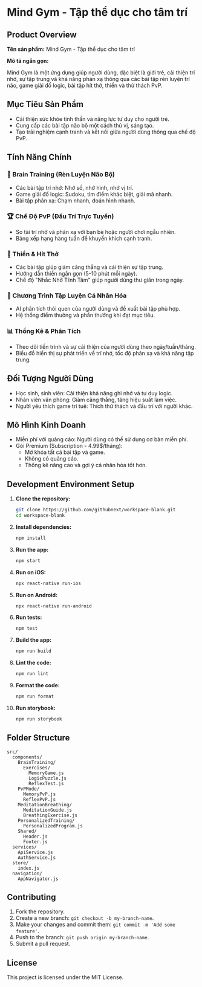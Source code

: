 # Mind Gym - Tập thể dục cho tâm trí

## Product Overview

**Tên sản phẩm:** Mind Gym - Tập thể dục cho tâm trí

**Mô tả ngắn gọn:**

Mind Gym là một ứng dụng giúp người dùng, đặc biệt là giới trẻ, cải thiện trí nhớ, sự tập trung và khả năng phản xạ thông qua các bài tập rèn luyện trí não, game giải đố logic, bài tập hít thở, thiền và thử thách PvP.

## Mục Tiêu Sản Phẩm

- Cải thiện sức khỏe tinh thần và năng lực tư duy cho người trẻ.
- Cung cấp các bài tập não bộ một cách thú vị, sáng tạo.
- Tạo trải nghiệm cạnh tranh và kết nối giữa người dùng thông qua chế độ PvP.

## Tính Năng Chính

### 🧠 Brain Training (Rèn Luyện Não Bộ)

- Các bài tập trí nhớ: Nhớ số, nhớ hình, nhớ vị trí.
- Game giải đố logic: Sudoku, tìm điểm khác biệt, giải mã nhanh.
- Bài tập phản xạ: Chạm nhanh, đoán hình nhanh.

### 🏆 Chế Độ PvP (Đấu Trí Trực Tuyến)

- So tài trí nhớ và phản xạ với bạn bè hoặc người chơi ngẫu nhiên.
- Bảng xếp hạng hàng tuần để khuyến khích cạnh tranh.

### 🧘 Thiền & Hít Thở

- Các bài tập giúp giảm căng thẳng và cải thiện sự tập trung.
- Hướng dẫn thiền ngắn gọn (5-10 phút mỗi ngày).
- Chế độ "Nhắc Nhở Tĩnh Tâm" giúp người dùng thư giãn trong ngày.

### 🎯 Chương Trình Tập Luyện Cá Nhân Hóa

- AI phân tích thói quen của người dùng và đề xuất bài tập phù hợp.
- Hệ thống điểm thưởng và phần thưởng khi đạt mục tiêu.

### 📊 Thống Kê & Phân Tích

- Theo dõi tiến trình và sự cải thiện của người dùng theo ngày/tuần/tháng.
- Biểu đồ hiển thị sự phát triển về trí nhớ, tốc độ phản xạ và khả năng tập trung.

## Đối Tượng Người Dùng

- Học sinh, sinh viên: Cải thiện khả năng ghi nhớ và tư duy logic.
- Nhân viên văn phòng: Giảm căng thẳng, tăng hiệu suất làm việc.
- Người yêu thích game trí tuệ: Thích thử thách và đấu trí với người khác.

## Mô Hình Kinh Doanh

- Miễn phí với quảng cáo: Người dùng có thể sử dụng cơ bản miễn phí.
- Gói Premium (Subscription - 4.99$/tháng):
  - Mở khóa tất cả bài tập và game.
  - Không có quảng cáo.
  - Thống kê nâng cao và gợi ý cá nhân hóa tốt hơn.

## Development Environment Setup

1. **Clone the repository:**
   ```sh
   git clone https://github.com/githubnext/workspace-blank.git
   cd workspace-blank
   ```

2. **Install dependencies:**
   ```sh
   npm install
   ```

3. **Run the app:**
   ```sh
   npm start
   ```

4. **Run on iOS:**
   ```sh
   npx react-native run-ios
   ```

5. **Run on Android:**
   ```sh
   npx react-native run-android
   ```

6. **Run tests:**
   ```sh
   npm test
   ```

7. **Build the app:**
   ```sh
   npm run build
   ```

8. **Lint the code:**
   ```sh
   npm run lint
   ```

9. **Format the code:**
   ```sh
   npm run format
   ```

10. **Run storybook:**
    ```sh
    npm run storybook
    ```

## Folder Structure

```plaintext
src/
  components/
    BrainTraining/
      Exercises/
        MemoryGame.js
        LogicPuzzle.js
        ReflexTest.js
    PvPMode/
      MemoryPvP.js
      ReflexPvP.js
    MeditationBreathing/
      MeditationGuide.js
      BreathingExercise.js
    PersonalizedTraining/
      PersonalizedProgram.js
    Shared/
      Header.js
      Footer.js
  services/
    ApiService.js
    AuthService.js
  store/
    index.js
  navigation/
    AppNavigator.js
```

## Contributing

1. Fork the repository.
2. Create a new branch: `git checkout -b my-branch-name`.
3. Make your changes and commit them: `git commit -m 'Add some feature'`.
4. Push to the branch: `git push origin my-branch-name`.
5. Submit a pull request.

## License

This project is licensed under the MIT License.
